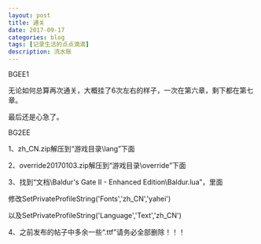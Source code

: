 ```yaml
---
layout: post
title: 通关
date: 2017-09-17
categories: blog
tags: [记录生活的点点滴滴]
description: 流水账
---
```



BGEE1 

无论如何总算再次通关，大概挂了6次左右的样子，一次在第六章，剩下都在第七章。

最后还是心急了。

BG2EE

1、zh_CN.zip解压到“游戏目录\lang”下面

2、override20170103.zip解压到“游戏目录\override”下面

3、找到“文档\Baldur's Gate II - Enhanced Edition\Baldur.lua”，里面

修改SetPrivateProfileString('Fonts','zh_CN','yahei')

以及SetPrivateProfileString('Language','Text','zh_CN')

4、之前发布的帖子中多余一些“.ttf”请务必全部删除！！！




 















